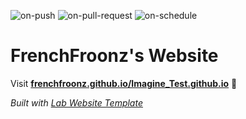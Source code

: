 
  ![on-push](../../actions/workflows/on-push.yaml/badge.svg)
  ![on-pull-request](../../actions/workflows/on-pull-request.yaml/badge.svg)
  ![on-schedule](../../actions/workflows/on-schedule.yaml/badge.svg)

  # FrenchFroonz's Website

  Visit **[frenchfroonz.github.io/Imagine_Test.github.io](https://frenchfroonz.github.io/Imagine_Test.github.io)** 🚀

  _Built with [Lab Website Template](https://greene-lab.gitbook.io/lab-website-template-docs)_
